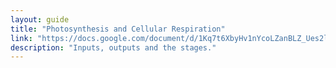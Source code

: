 ```yaml
---
layout: guide
title: "Photosynthesis and Cellular Respiration"
link: "https://docs.google.com/document/d/1Kq7t6XbyHv1nYcoLZanBLZ_Ues2lLdTP4p0VrWTp4eM/pub?embedded=true"
description: "Inputs, outputs and the stages."
---
```


